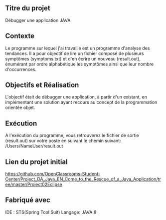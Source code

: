 ## Titre du projet
Débugger une application JAVA

## Contexte
Le programme sur lequel j'ai travaillé est un programme d'analyse des tendances. Il a pour objectif de lire un fichier composé de plusieurs symptômes (symptoms.txt) et d'en écrire un nouveau (result.out), énumérant par ordre alphabétique les symptômes ainsi que leur nombre d'occurrences.

## Objectifs et Réalisation
L'objectif était de débugger une application, à partir d'un existant, en implémentant une solution ayant recours au concept de la programmation orientée objet.

## Exécution
A l'exécution du programme, vous retrouverez le fichier de sortie (result.out) sur votre poste en suivant le chemin suivant:
/Users/NameUser/result.out

## Lien du projet initial
https://github.com/OpenClassrooms-Student-Center/Project_DA_Java_EN_Come_to_the_Rescue_of_a_Java_Application/tree/master/Project02Eclipse

## Fabriqué avec
IDE : STS(Spring Tool Suit) 
Langage: JAVA 8
